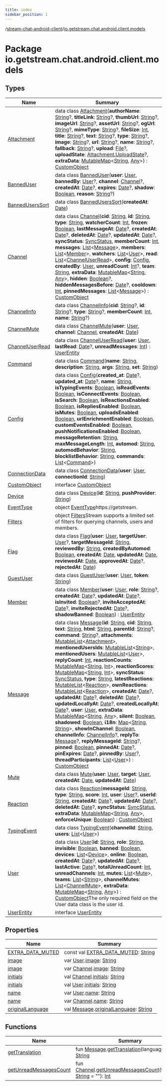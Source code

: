 ```yaml
---
title: index
sidebar_position: 1
---
```

/[stream-chat-android-client](../index.md)/[io.getstream.chat.android.client.models](index.md)  
  
  
  
# Package io.getstream.chat.android.client.models  
  
  
## Types  
  
|  Name |  Summary | 
|---|---|
| <a name="io.getstream.chat.android.client.models/Attachment///PointingToDeclaration/"></a>[Attachment](Attachment/index.md)| <a name="io.getstream.chat.android.client.models/Attachment///PointingToDeclaration/"></a>data class [Attachment](Attachment/index.md)(**authorName**: [String](https://kotlinlang.org/api/latest/jvm/stdlib/kotlin/-string/index.html)?, **titleLink**: [String](https://kotlinlang.org/api/latest/jvm/stdlib/kotlin/-string/index.html)?, **thumbUrl**: [String](https://kotlinlang.org/api/latest/jvm/stdlib/kotlin/-string/index.html)?, **imageUrl**: [String](https://kotlinlang.org/api/latest/jvm/stdlib/kotlin/-string/index.html)?, **assetUrl**: [String](https://kotlinlang.org/api/latest/jvm/stdlib/kotlin/-string/index.html)?, **ogUrl**: [String](https://kotlinlang.org/api/latest/jvm/stdlib/kotlin/-string/index.html)?, **mimeType**: [String](https://kotlinlang.org/api/latest/jvm/stdlib/kotlin/-string/index.html)?, **fileSize**: [Int](https://kotlinlang.org/api/latest/jvm/stdlib/kotlin/-int/index.html), **title**: [String](https://kotlinlang.org/api/latest/jvm/stdlib/kotlin/-string/index.html)?, **text**: [String](https://kotlinlang.org/api/latest/jvm/stdlib/kotlin/-string/index.html)?, **type**: [String](https://kotlinlang.org/api/latest/jvm/stdlib/kotlin/-string/index.html)?, **image**: [String](https://kotlinlang.org/api/latest/jvm/stdlib/kotlin/-string/index.html)?, **url**: [String](https://kotlinlang.org/api/latest/jvm/stdlib/kotlin/-string/index.html)?, **name**: [String](https://kotlinlang.org/api/latest/jvm/stdlib/kotlin/-string/index.html)?, **fallback**: [String](https://kotlinlang.org/api/latest/jvm/stdlib/kotlin/-string/index.html)?, **upload**: [File](https://developer.android.com/reference/kotlin/java/io/File.html)?, **uploadState**: [Attachment.UploadState](Attachment/UploadState/index.md)?, **extraData**: [MutableMap](https://kotlinlang.org/api/latest/jvm/stdlib/kotlin.collections/-mutable-map/index.html)&lt;[String](https://kotlinlang.org/api/latest/jvm/stdlib/kotlin/-string/index.html), [Any](https://kotlinlang.org/api/latest/jvm/stdlib/kotlin/-any/index.html)&gt;) : [CustomObject](CustomObject/index.md)|
| <a name="io.getstream.chat.android.client.models/BannedUser///PointingToDeclaration/"></a>[BannedUser](BannedUser/index.md)| <a name="io.getstream.chat.android.client.models/BannedUser///PointingToDeclaration/"></a>data class [BannedUser](BannedUser/index.md)(**user**: [User](User/index.md), **bannedBy**: [User](User/index.md)?, **channel**: [Channel](Channel/index.md)?, **createdAt**: [Date](https://developer.android.com/reference/kotlin/java/util/Date.html)?, **expires**: [Date](https://developer.android.com/reference/kotlin/java/util/Date.html)?, **shadow**: [Boolean](https://kotlinlang.org/api/latest/jvm/stdlib/kotlin/-boolean/index.html), **reason**: [String](https://kotlinlang.org/api/latest/jvm/stdlib/kotlin/-string/index.html)?)|
| <a name="io.getstream.chat.android.client.models/BannedUsersSort///PointingToDeclaration/"></a>[BannedUsersSort](BannedUsersSort/index.md)| <a name="io.getstream.chat.android.client.models/BannedUsersSort///PointingToDeclaration/"></a>data class [BannedUsersSort](BannedUsersSort/index.md)(**createdAt**: [Date](https://developer.android.com/reference/kotlin/java/util/Date.html))|
| <a name="io.getstream.chat.android.client.models/Channel///PointingToDeclaration/"></a>[Channel](Channel/index.md)| <a name="io.getstream.chat.android.client.models/Channel///PointingToDeclaration/"></a>data class [Channel](Channel/index.md)(**cid**: [String](https://kotlinlang.org/api/latest/jvm/stdlib/kotlin/-string/index.html), **id**: [String](https://kotlinlang.org/api/latest/jvm/stdlib/kotlin/-string/index.html), **type**: [String](https://kotlinlang.org/api/latest/jvm/stdlib/kotlin/-string/index.html), **watcherCount**: [Int](https://kotlinlang.org/api/latest/jvm/stdlib/kotlin/-int/index.html), **frozen**: [Boolean](https://kotlinlang.org/api/latest/jvm/stdlib/kotlin/-boolean/index.html), **lastMessageAt**: [Date](https://developer.android.com/reference/kotlin/java/util/Date.html)?, **createdAt**: [Date](https://developer.android.com/reference/kotlin/java/util/Date.html)?, **deletedAt**: [Date](https://developer.android.com/reference/kotlin/java/util/Date.html)?, **updatedAt**: [Date](https://developer.android.com/reference/kotlin/java/util/Date.html)?, **syncStatus**: [SyncStatus](../io.getstream.chat.android.client.utils/SyncStatus/index.md), **memberCount**: [Int](https://kotlinlang.org/api/latest/jvm/stdlib/kotlin/-int/index.html), **messages**: [List](https://kotlinlang.org/api/latest/jvm/stdlib/kotlin.collections/-list/index.html)&lt;[Message](Message/index.md)&gt;, **members**: [List](https://kotlinlang.org/api/latest/jvm/stdlib/kotlin.collections/-list/index.html)&lt;[Member](Member/index.md)&gt;, **watchers**: [List](https://kotlinlang.org/api/latest/jvm/stdlib/kotlin.collections/-list/index.html)&lt;[User](User/index.md)&gt;, **read**: [List](https://kotlinlang.org/api/latest/jvm/stdlib/kotlin.collections/-list/index.html)&lt;[ChannelUserRead](ChannelUserRead/index.md)&gt;, **config**: [Config](Config/index.md), **createdBy**: [User](User/index.md), **unreadCount**: [Int](https://kotlinlang.org/api/latest/jvm/stdlib/kotlin/-int/index.html)?, **team**: [String](https://kotlinlang.org/api/latest/jvm/stdlib/kotlin/-string/index.html), **extraData**: [MutableMap](https://kotlinlang.org/api/latest/jvm/stdlib/kotlin.collections/-mutable-map/index.html)&lt;[String](https://kotlinlang.org/api/latest/jvm/stdlib/kotlin/-string/index.html), [Any](https://kotlinlang.org/api/latest/jvm/stdlib/kotlin/-any/index.html)&gt;, **hidden**: [Boolean](https://kotlinlang.org/api/latest/jvm/stdlib/kotlin/-boolean/index.html)?, **hiddenMessagesBefore**: [Date](https://developer.android.com/reference/kotlin/java/util/Date.html)?, **cooldown**: [Int](https://kotlinlang.org/api/latest/jvm/stdlib/kotlin/-int/index.html), **pinnedMessages**: [List](https://kotlinlang.org/api/latest/jvm/stdlib/kotlin.collections/-list/index.html)&lt;[Message](Message/index.md)&gt;) : [CustomObject](CustomObject/index.md)|
| <a name="io.getstream.chat.android.client.models/ChannelInfo///PointingToDeclaration/"></a>[ChannelInfo](ChannelInfo/index.md)| <a name="io.getstream.chat.android.client.models/ChannelInfo///PointingToDeclaration/"></a>data class [ChannelInfo](ChannelInfo/index.md)(**cid**: [String](https://kotlinlang.org/api/latest/jvm/stdlib/kotlin/-string/index.html)?, **id**: [String](https://kotlinlang.org/api/latest/jvm/stdlib/kotlin/-string/index.html)?, **type**: [String](https://kotlinlang.org/api/latest/jvm/stdlib/kotlin/-string/index.html)?, **memberCount**: [Int](https://kotlinlang.org/api/latest/jvm/stdlib/kotlin/-int/index.html), **name**: [String](https://kotlinlang.org/api/latest/jvm/stdlib/kotlin/-string/index.html)?)|
| <a name="io.getstream.chat.android.client.models/ChannelMute///PointingToDeclaration/"></a>[ChannelMute](ChannelMute/index.md)| <a name="io.getstream.chat.android.client.models/ChannelMute///PointingToDeclaration/"></a>data class [ChannelMute](ChannelMute/index.md)(**user**: [User](User/index.md), **channel**: [Channel](Channel/index.md), **createdAt**: [Date](https://developer.android.com/reference/kotlin/java/util/Date.html))|
| <a name="io.getstream.chat.android.client.models/ChannelUserRead///PointingToDeclaration/"></a>[ChannelUserRead](ChannelUserRead/index.md)| <a name="io.getstream.chat.android.client.models/ChannelUserRead///PointingToDeclaration/"></a>data class [ChannelUserRead](ChannelUserRead/index.md)(**user**: [User](User/index.md), **lastRead**: [Date](https://developer.android.com/reference/kotlin/java/util/Date.html)?, **unreadMessages**: [Int](https://kotlinlang.org/api/latest/jvm/stdlib/kotlin/-int/index.html)) : [UserEntity](UserEntity/index.md)|
| <a name="io.getstream.chat.android.client.models/Command///PointingToDeclaration/"></a>[Command](Command/index.md)| <a name="io.getstream.chat.android.client.models/Command///PointingToDeclaration/"></a>data class [Command](Command/index.md)(**name**: [String](https://kotlinlang.org/api/latest/jvm/stdlib/kotlin/-string/index.html), **description**: [String](https://kotlinlang.org/api/latest/jvm/stdlib/kotlin/-string/index.html), **args**: [String](https://kotlinlang.org/api/latest/jvm/stdlib/kotlin/-string/index.html), **set**: [String](https://kotlinlang.org/api/latest/jvm/stdlib/kotlin/-string/index.html))|
| <a name="io.getstream.chat.android.client.models/Config///PointingToDeclaration/"></a>[Config](Config/index.md)| <a name="io.getstream.chat.android.client.models/Config///PointingToDeclaration/"></a>data class [Config](Config/index.md)(**created_at**: [Date](https://developer.android.com/reference/kotlin/java/util/Date.html)?, **updated_at**: [Date](https://developer.android.com/reference/kotlin/java/util/Date.html)?, **name**: [String](https://kotlinlang.org/api/latest/jvm/stdlib/kotlin/-string/index.html), **isTypingEvents**: [Boolean](https://kotlinlang.org/api/latest/jvm/stdlib/kotlin/-boolean/index.html), **isReadEvents**: [Boolean](https://kotlinlang.org/api/latest/jvm/stdlib/kotlin/-boolean/index.html), **isConnectEvents**: [Boolean](https://kotlinlang.org/api/latest/jvm/stdlib/kotlin/-boolean/index.html), **isSearch**: [Boolean](https://kotlinlang.org/api/latest/jvm/stdlib/kotlin/-boolean/index.html), **isReactionsEnabled**: [Boolean](https://kotlinlang.org/api/latest/jvm/stdlib/kotlin/-boolean/index.html), **isRepliesEnabled**: [Boolean](https://kotlinlang.org/api/latest/jvm/stdlib/kotlin/-boolean/index.html), **isMutes**: [Boolean](https://kotlinlang.org/api/latest/jvm/stdlib/kotlin/-boolean/index.html), **uploadsEnabled**: [Boolean](https://kotlinlang.org/api/latest/jvm/stdlib/kotlin/-boolean/index.html), **urlEnrichmentEnabled**: [Boolean](https://kotlinlang.org/api/latest/jvm/stdlib/kotlin/-boolean/index.html), **customEventsEnabled**: [Boolean](https://kotlinlang.org/api/latest/jvm/stdlib/kotlin/-boolean/index.html), **pushNotificationsEnabled**: [Boolean](https://kotlinlang.org/api/latest/jvm/stdlib/kotlin/-boolean/index.html), **messageRetention**: [String](https://kotlinlang.org/api/latest/jvm/stdlib/kotlin/-string/index.html), **maxMessageLength**: [Int](https://kotlinlang.org/api/latest/jvm/stdlib/kotlin/-int/index.html), **automod**: [String](https://kotlinlang.org/api/latest/jvm/stdlib/kotlin/-string/index.html), **automodBehavior**: [String](https://kotlinlang.org/api/latest/jvm/stdlib/kotlin/-string/index.html), **blocklistBehavior**: [String](https://kotlinlang.org/api/latest/jvm/stdlib/kotlin/-string/index.html), **commands**: [List](https://kotlinlang.org/api/latest/jvm/stdlib/kotlin.collections/-list/index.html)&lt;[Command](Command/index.md)&gt;)|
| <a name="io.getstream.chat.android.client.models/ConnectionData///PointingToDeclaration/"></a>[ConnectionData](ConnectionData/index.md)| <a name="io.getstream.chat.android.client.models/ConnectionData///PointingToDeclaration/"></a>data class [ConnectionData](ConnectionData/index.md)(**user**: [User](User/index.md), **connectionId**: [String](https://kotlinlang.org/api/latest/jvm/stdlib/kotlin/-string/index.html))|
| <a name="io.getstream.chat.android.client.models/CustomObject///PointingToDeclaration/"></a>[CustomObject](CustomObject/index.md)| <a name="io.getstream.chat.android.client.models/CustomObject///PointingToDeclaration/"></a>interface [CustomObject](CustomObject/index.md)|
| <a name="io.getstream.chat.android.client.models/Device///PointingToDeclaration/"></a>[Device](Device/index.md)| <a name="io.getstream.chat.android.client.models/Device///PointingToDeclaration/"></a>data class [Device](Device/index.md)(**id**: [String](https://kotlinlang.org/api/latest/jvm/stdlib/kotlin/-string/index.html), **pushProvider**: [String](https://kotlinlang.org/api/latest/jvm/stdlib/kotlin/-string/index.html))|
| <a name="io.getstream.chat.android.client.models/EventType///PointingToDeclaration/"></a>[EventType](EventType/index.md)| <a name="io.getstream.chat.android.client.models/EventType///PointingToDeclaration/"></a>object [EventType](EventType/index.md)https://getstream.|
| <a name="io.getstream.chat.android.client.models/Filters///PointingToDeclaration/"></a>[Filters](Filters/index.md)| <a name="io.getstream.chat.android.client.models/Filters///PointingToDeclaration/"></a>object [Filters](Filters/index.md)Stream supports a limited set of filters for querying channels, users and members.|
| <a name="io.getstream.chat.android.client.models/Flag///PointingToDeclaration/"></a>[Flag](Flag/index.md)| <a name="io.getstream.chat.android.client.models/Flag///PointingToDeclaration/"></a>data class [Flag](Flag/index.md)(**user**: [User](User/index.md), **targetUser**: [User](User/index.md)?, **targetMessageId**: [String](https://kotlinlang.org/api/latest/jvm/stdlib/kotlin/-string/index.html), **reviewedBy**: [String](https://kotlinlang.org/api/latest/jvm/stdlib/kotlin/-string/index.html), **createdByAutomod**: [Boolean](https://kotlinlang.org/api/latest/jvm/stdlib/kotlin/-boolean/index.html), **createdAt**: [Date](https://developer.android.com/reference/kotlin/java/util/Date.html), **updatedAt**: [Date](https://developer.android.com/reference/kotlin/java/util/Date.html), **reviewedAt**: [Date](https://developer.android.com/reference/kotlin/java/util/Date.html), **approvedAt**: [Date](https://developer.android.com/reference/kotlin/java/util/Date.html)?, **rejectedAt**: [Date](https://developer.android.com/reference/kotlin/java/util/Date.html))|
| <a name="io.getstream.chat.android.client.models/GuestUser///PointingToDeclaration/"></a>[GuestUser](GuestUser/index.md)| <a name="io.getstream.chat.android.client.models/GuestUser///PointingToDeclaration/"></a>data class [GuestUser](GuestUser/index.md)(**user**: [User](User/index.md), **token**: [String](https://kotlinlang.org/api/latest/jvm/stdlib/kotlin/-string/index.html))|
| <a name="io.getstream.chat.android.client.models/Member///PointingToDeclaration/"></a>[Member](Member/index.md)| <a name="io.getstream.chat.android.client.models/Member///PointingToDeclaration/"></a>data class [Member](Member/index.md)(**user**: [User](User/index.md), **role**: [String](https://kotlinlang.org/api/latest/jvm/stdlib/kotlin/-string/index.html)?, **createdAt**: [Date](https://developer.android.com/reference/kotlin/java/util/Date.html)?, **updatedAt**: [Date](https://developer.android.com/reference/kotlin/java/util/Date.html)?, **isInvited**: [Boolean](https://kotlinlang.org/api/latest/jvm/stdlib/kotlin/-boolean/index.html)?, **inviteAcceptedAt**: [Date](https://developer.android.com/reference/kotlin/java/util/Date.html)?, **inviteRejectedAt**: [Date](https://developer.android.com/reference/kotlin/java/util/Date.html)?, **shadowBanned**: [Boolean](https://kotlinlang.org/api/latest/jvm/stdlib/kotlin/-boolean/index.html)) : [UserEntity](UserEntity/index.md)|
| <a name="io.getstream.chat.android.client.models/Message///PointingToDeclaration/"></a>[Message](Message/index.md)| <a name="io.getstream.chat.android.client.models/Message///PointingToDeclaration/"></a>data class [Message](Message/index.md)(**id**: [String](https://kotlinlang.org/api/latest/jvm/stdlib/kotlin/-string/index.html), **cid**: [String](https://kotlinlang.org/api/latest/jvm/stdlib/kotlin/-string/index.html), **text**: [String](https://kotlinlang.org/api/latest/jvm/stdlib/kotlin/-string/index.html), **html**: [String](https://kotlinlang.org/api/latest/jvm/stdlib/kotlin/-string/index.html), **parentId**: [String](https://kotlinlang.org/api/latest/jvm/stdlib/kotlin/-string/index.html)?, **command**: [String](https://kotlinlang.org/api/latest/jvm/stdlib/kotlin/-string/index.html)?, **attachments**: [MutableList](https://kotlinlang.org/api/latest/jvm/stdlib/kotlin.collections/-mutable-list/index.html)&lt;[Attachment](Attachment/index.md)&gt;, **mentionedUsersIds**: [MutableList](https://kotlinlang.org/api/latest/jvm/stdlib/kotlin.collections/-mutable-list/index.html)&lt;[String](https://kotlinlang.org/api/latest/jvm/stdlib/kotlin/-string/index.html)&gt;, **mentionedUsers**: [MutableList](https://kotlinlang.org/api/latest/jvm/stdlib/kotlin.collections/-mutable-list/index.html)&lt;[User](User/index.md)&gt;, **replyCount**: [Int](https://kotlinlang.org/api/latest/jvm/stdlib/kotlin/-int/index.html), **reactionCounts**: [MutableMap](https://kotlinlang.org/api/latest/jvm/stdlib/kotlin.collections/-mutable-map/index.html)&lt;[String](https://kotlinlang.org/api/latest/jvm/stdlib/kotlin/-string/index.html), [Int](https://kotlinlang.org/api/latest/jvm/stdlib/kotlin/-int/index.html)&gt;, **reactionScores**: [MutableMap](https://kotlinlang.org/api/latest/jvm/stdlib/kotlin.collections/-mutable-map/index.html)&lt;[String](https://kotlinlang.org/api/latest/jvm/stdlib/kotlin/-string/index.html), [Int](https://kotlinlang.org/api/latest/jvm/stdlib/kotlin/-int/index.html)&gt;, **syncStatus**: [SyncStatus](../io.getstream.chat.android.client.utils/SyncStatus/index.md), **type**: [String](https://kotlinlang.org/api/latest/jvm/stdlib/kotlin/-string/index.html), **latestReactions**: [MutableList](https://kotlinlang.org/api/latest/jvm/stdlib/kotlin.collections/-mutable-list/index.html)&lt;[Reaction](Reaction/index.md)&gt;, **ownReactions**: [MutableList](https://kotlinlang.org/api/latest/jvm/stdlib/kotlin.collections/-mutable-list/index.html)&lt;[Reaction](Reaction/index.md)&gt;, **createdAt**: [Date](https://developer.android.com/reference/kotlin/java/util/Date.html)?, **updatedAt**: [Date](https://developer.android.com/reference/kotlin/java/util/Date.html)?, **deletedAt**: [Date](https://developer.android.com/reference/kotlin/java/util/Date.html)?, **updatedLocallyAt**: [Date](https://developer.android.com/reference/kotlin/java/util/Date.html)?, **createdLocallyAt**: [Date](https://developer.android.com/reference/kotlin/java/util/Date.html)?, **user**: [User](User/index.md), **extraData**: [MutableMap](https://kotlinlang.org/api/latest/jvm/stdlib/kotlin.collections/-mutable-map/index.html)&lt;[String](https://kotlinlang.org/api/latest/jvm/stdlib/kotlin/-string/index.html), [Any](https://kotlinlang.org/api/latest/jvm/stdlib/kotlin/-any/index.html)&gt;, **silent**: [Boolean](https://kotlinlang.org/api/latest/jvm/stdlib/kotlin/-boolean/index.html), **shadowed**: [Boolean](https://kotlinlang.org/api/latest/jvm/stdlib/kotlin/-boolean/index.html), **i18n**: [Map](https://kotlinlang.org/api/latest/jvm/stdlib/kotlin.collections/-map/index.html)&lt;[String](https://kotlinlang.org/api/latest/jvm/stdlib/kotlin/-string/index.html), [String](https://kotlinlang.org/api/latest/jvm/stdlib/kotlin/-string/index.html)&gt;, **showInChannel**: [Boolean](https://kotlinlang.org/api/latest/jvm/stdlib/kotlin/-boolean/index.html), **channelInfo**: [ChannelInfo](ChannelInfo/index.md)?, **replyTo**: [Message](Message/index.md)?, **replyMessageId**: [String](https://kotlinlang.org/api/latest/jvm/stdlib/kotlin/-string/index.html)?, **pinned**: [Boolean](https://kotlinlang.org/api/latest/jvm/stdlib/kotlin/-boolean/index.html), **pinnedAt**: [Date](https://developer.android.com/reference/kotlin/java/util/Date.html)?, **pinExpires**: [Date](https://developer.android.com/reference/kotlin/java/util/Date.html)?, **pinnedBy**: [User](User/index.md)?, **threadParticipants**: [List](https://kotlinlang.org/api/latest/jvm/stdlib/kotlin.collections/-list/index.html)&lt;[User](User/index.md)&gt;) : [CustomObject](CustomObject/index.md)|
| <a name="io.getstream.chat.android.client.models/Mute///PointingToDeclaration/"></a>[Mute](Mute/index.md)| <a name="io.getstream.chat.android.client.models/Mute///PointingToDeclaration/"></a>data class [Mute](Mute/index.md)(**user**: [User](User/index.md), **target**: [User](User/index.md), **createdAt**: [Date](https://developer.android.com/reference/kotlin/java/util/Date.html), **updatedAt**: [Date](https://developer.android.com/reference/kotlin/java/util/Date.html))|
| <a name="io.getstream.chat.android.client.models/Reaction///PointingToDeclaration/"></a>[Reaction](Reaction/index.md)| <a name="io.getstream.chat.android.client.models/Reaction///PointingToDeclaration/"></a>data class [Reaction](Reaction/index.md)(**messageId**: [String](https://kotlinlang.org/api/latest/jvm/stdlib/kotlin/-string/index.html), **type**: [String](https://kotlinlang.org/api/latest/jvm/stdlib/kotlin/-string/index.html), **score**: [Int](https://kotlinlang.org/api/latest/jvm/stdlib/kotlin/-int/index.html), **user**: [User](User/index.md)?, **userId**: [String](https://kotlinlang.org/api/latest/jvm/stdlib/kotlin/-string/index.html), **createdAt**: [Date](https://developer.android.com/reference/kotlin/java/util/Date.html)?, **updatedAt**: [Date](https://developer.android.com/reference/kotlin/java/util/Date.html)?, **deletedAt**: [Date](https://developer.android.com/reference/kotlin/java/util/Date.html)?, **syncStatus**: [SyncStatus](../io.getstream.chat.android.client.utils/SyncStatus/index.md), **extraData**: [MutableMap](https://kotlinlang.org/api/latest/jvm/stdlib/kotlin.collections/-mutable-map/index.html)&lt;[String](https://kotlinlang.org/api/latest/jvm/stdlib/kotlin/-string/index.html), [Any](https://kotlinlang.org/api/latest/jvm/stdlib/kotlin/-any/index.html)&gt;, **enforceUnique**: [Boolean](https://kotlinlang.org/api/latest/jvm/stdlib/kotlin/-boolean/index.html)) : [CustomObject](CustomObject/index.md)|
| <a name="io.getstream.chat.android.client.models/TypingEvent///PointingToDeclaration/"></a>[TypingEvent](TypingEvent/index.md)| <a name="io.getstream.chat.android.client.models/TypingEvent///PointingToDeclaration/"></a>data class [TypingEvent](TypingEvent/index.md)(**channelId**: [String](https://kotlinlang.org/api/latest/jvm/stdlib/kotlin/-string/index.html), **users**: [List](https://kotlinlang.org/api/latest/jvm/stdlib/kotlin.collections/-list/index.html)&lt;[User](User/index.md)&gt;)|
| <a name="io.getstream.chat.android.client.models/User///PointingToDeclaration/"></a>[User](User/index.md)| <a name="io.getstream.chat.android.client.models/User///PointingToDeclaration/"></a>data class [User](User/index.md)(**id**: [String](https://kotlinlang.org/api/latest/jvm/stdlib/kotlin/-string/index.html), **role**: [String](https://kotlinlang.org/api/latest/jvm/stdlib/kotlin/-string/index.html), **invisible**: [Boolean](https://kotlinlang.org/api/latest/jvm/stdlib/kotlin/-boolean/index.html), **banned**: [Boolean](https://kotlinlang.org/api/latest/jvm/stdlib/kotlin/-boolean/index.html), **devices**: [List](https://kotlinlang.org/api/latest/jvm/stdlib/kotlin.collections/-list/index.html)&lt;[Device](Device/index.md)&gt;, **online**: [Boolean](https://kotlinlang.org/api/latest/jvm/stdlib/kotlin/-boolean/index.html), **createdAt**: [Date](https://developer.android.com/reference/kotlin/java/util/Date.html)?, **updatedAt**: [Date](https://developer.android.com/reference/kotlin/java/util/Date.html)?, **lastActive**: [Date](https://developer.android.com/reference/kotlin/java/util/Date.html)?, **totalUnreadCount**: [Int](https://kotlinlang.org/api/latest/jvm/stdlib/kotlin/-int/index.html), **unreadChannels**: [Int](https://kotlinlang.org/api/latest/jvm/stdlib/kotlin/-int/index.html), **mutes**: [List](https://kotlinlang.org/api/latest/jvm/stdlib/kotlin.collections/-list/index.html)&lt;[Mute](Mute/index.md)&gt;, **teams**: [List](https://kotlinlang.org/api/latest/jvm/stdlib/kotlin.collections/-list/index.html)&lt;[String](https://kotlinlang.org/api/latest/jvm/stdlib/kotlin/-string/index.html)&gt;, **channelMutes**: [List](https://kotlinlang.org/api/latest/jvm/stdlib/kotlin.collections/-list/index.html)&lt;[ChannelMute](ChannelMute/index.md)&gt;, **extraData**: [MutableMap](https://kotlinlang.org/api/latest/jvm/stdlib/kotlin.collections/-mutable-map/index.html)&lt;[String](https://kotlinlang.org/api/latest/jvm/stdlib/kotlin/-string/index.html), [Any](https://kotlinlang.org/api/latest/jvm/stdlib/kotlin/-any/index.html)&gt;) : [CustomObject](CustomObject/index.md)The only required field on the User data class is the user id.|
| <a name="io.getstream.chat.android.client.models/UserEntity///PointingToDeclaration/"></a>[UserEntity](UserEntity/index.md)| <a name="io.getstream.chat.android.client.models/UserEntity///PointingToDeclaration/"></a>interface [UserEntity](UserEntity/index.md)|
  
  
## Properties  
  
|  Name |  Summary | 
|---|---|
| <a name="io.getstream.chat.android.client.models//EXTRA_DATA_MUTED/#/PointingToDeclaration/"></a>[EXTRA_DATA_MUTED](EXTRA_DATA_MUTED.md)| <a name="io.getstream.chat.android.client.models//EXTRA_DATA_MUTED/#/PointingToDeclaration/"></a>const val [EXTRA_DATA_MUTED](EXTRA_DATA_MUTED.md): [String](https://kotlinlang.org/api/latest/jvm/stdlib/kotlin/-string/index.html)|
| <a name="io.getstream.chat.android.client.models//image/io.getstream.chat.android.client.models.User#/PointingToDeclaration/"></a>[image](image.md)| <a name="io.getstream.chat.android.client.models//image/io.getstream.chat.android.client.models.User#/PointingToDeclaration/"></a>var [User](User/index.md).[image](image.md): [String](https://kotlinlang.org/api/latest/jvm/stdlib/kotlin/-string/index.html)|
| <a name="io.getstream.chat.android.client.models//image/io.getstream.chat.android.client.models.Channel#/PointingToDeclaration/"></a>[image](image.md)| <a name="io.getstream.chat.android.client.models//image/io.getstream.chat.android.client.models.Channel#/PointingToDeclaration/"></a>var [Channel](Channel/index.md).[image](image.md): [String](https://kotlinlang.org/api/latest/jvm/stdlib/kotlin/-string/index.html)|
| <a name="io.getstream.chat.android.client.models//initials/io.getstream.chat.android.client.models.Channel#/PointingToDeclaration/"></a>[initials](initials.md)| <a name="io.getstream.chat.android.client.models//initials/io.getstream.chat.android.client.models.Channel#/PointingToDeclaration/"></a>val [Channel](Channel/index.md).[initials](initials.md): [String](https://kotlinlang.org/api/latest/jvm/stdlib/kotlin/-string/index.html)|
| <a name="io.getstream.chat.android.client.models//initials/io.getstream.chat.android.client.models.User#/PointingToDeclaration/"></a>[initials](initials.md)| <a name="io.getstream.chat.android.client.models//initials/io.getstream.chat.android.client.models.User#/PointingToDeclaration/"></a>val [User](User/index.md).[initials](initials.md): [String](https://kotlinlang.org/api/latest/jvm/stdlib/kotlin/-string/index.html)|
| <a name="io.getstream.chat.android.client.models//name/io.getstream.chat.android.client.models.User#/PointingToDeclaration/"></a>[name](name.md)| <a name="io.getstream.chat.android.client.models//name/io.getstream.chat.android.client.models.User#/PointingToDeclaration/"></a>var [User](User/index.md).[name](name.md): [String](https://kotlinlang.org/api/latest/jvm/stdlib/kotlin/-string/index.html)|
| <a name="io.getstream.chat.android.client.models//name/io.getstream.chat.android.client.models.Channel#/PointingToDeclaration/"></a>[name](name.md)| <a name="io.getstream.chat.android.client.models//name/io.getstream.chat.android.client.models.Channel#/PointingToDeclaration/"></a>var [Channel](Channel/index.md).[name](name.md): [String](https://kotlinlang.org/api/latest/jvm/stdlib/kotlin/-string/index.html)|
| <a name="io.getstream.chat.android.client.models//originalLanguage/io.getstream.chat.android.client.models.Message#/PointingToDeclaration/"></a>[originalLanguage](originalLanguage.md)| <a name="io.getstream.chat.android.client.models//originalLanguage/io.getstream.chat.android.client.models.Message#/PointingToDeclaration/"></a>val [Message](Message/index.md).[originalLanguage](originalLanguage.md): [String](https://kotlinlang.org/api/latest/jvm/stdlib/kotlin/-string/index.html)|
  
  
## Functions  
  
|  Name |  Summary | 
|---|---|
| <a name="io.getstream.chat.android.client.models//getTranslation/io.getstream.chat.android.client.models.Message#kotlin.String/PointingToDeclaration/"></a>[getTranslation](getTranslation.md)| <a name="io.getstream.chat.android.client.models//getTranslation/io.getstream.chat.android.client.models.Message#kotlin.String/PointingToDeclaration/"></a>fun [Message](Message/index.md).[getTranslation](getTranslation.md)(language: [String](https://kotlinlang.org/api/latest/jvm/stdlib/kotlin/-string/index.html)): [String](https://kotlinlang.org/api/latest/jvm/stdlib/kotlin/-string/index.html)|
| <a name="io.getstream.chat.android.client.models//getUnreadMessagesCount/io.getstream.chat.android.client.models.Channel#kotlin.String/PointingToDeclaration/"></a>[getUnreadMessagesCount](getUnreadMessagesCount.md)| <a name="io.getstream.chat.android.client.models//getUnreadMessagesCount/io.getstream.chat.android.client.models.Channel#kotlin.String/PointingToDeclaration/"></a>fun [Channel](Channel/index.md).[getUnreadMessagesCount](getUnreadMessagesCount.md)(forUserId: [String](https://kotlinlang.org/api/latest/jvm/stdlib/kotlin/-string/index.html) = ""): [Int](https://kotlinlang.org/api/latest/jvm/stdlib/kotlin/-int/index.html)|

